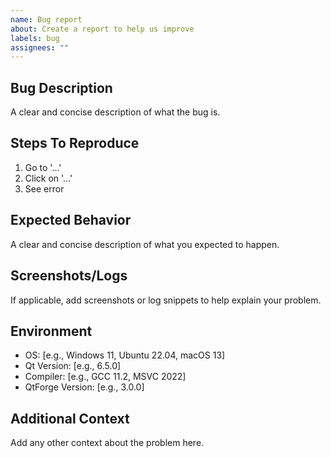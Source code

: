 ```yaml
---
name: Bug report
about: Create a report to help us improve
labels: bug
assignees: ""
---
```


## Bug Description

A clear and concise description of what the bug is.

## Steps To Reproduce

1. Go to '...'
2. Click on '...'
3. See error

## Expected Behavior

A clear and concise description of what you expected to happen.

## Screenshots/Logs

If applicable, add screenshots or log snippets to help explain your problem.

## Environment

- OS: [e.g., Windows 11, Ubuntu 22.04, macOS 13]
- Qt Version: [e.g., 6.5.0]
- Compiler: [e.g., GCC 11.2, MSVC 2022]
- QtForge Version: [e.g., 3.0.0]

## Additional Context

Add any other context about the problem here.
